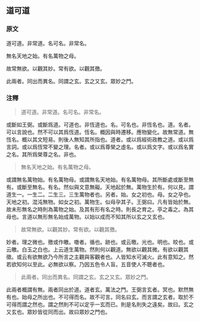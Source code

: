 ## 道可道

### 原文

道可道。非常道。名可名。非常名。

無名天地之始。有名萬物之母。

故常無欲。以觀其妙。常有欲。以觀其徼。

此兩者。同出而異名。同謂之玄。玄之又玄。眾妙之門。

### 注釋

> 道可道。非常道。名可名。非常名。

或斷如王弼。或斷爲道。可道也。非恆道也。名。可名也。非恆名也。道。名者。可以言說也。然不可以其爲恆道。恆名。概因與時遷移。應物變化。故無常道。無恆名。概以其文短易。則後人無知其所指也。道者。或以爲經術政教之道。或以爲言詞。或以爲恆常不變之理。名者。或以爲尊榮之虛名。或以爲文字。或以爲名實之名。其所爲榮尊之名。非也。

> 無名天地之始。有名萬物之母。

或謂無名萬物始。有名萬物母。或謂無名天地始。有名萬物母。其所斷處或斷至無有。或斷至無名。有名。然似與文意無礙。天地起於無。萬物生於有。何以見。謂道生一。一生二。二生三。三生萬物者也。另者。始。女之初也。母。女之孕也。天地之初。混沌無物。如女之初。萬物生。似母孕其子。王弼曰。凡有皆始於無。故未形無名之時則為萬物之始。及其有形有名之時。則長之育之。亭之毒之。為其母也。言道以無形無名始成萬物。以始以成而不知其所以玄之又玄也。

> 故常無欲。以觀其妙。常有欲。以觀其徼。

妙者。理之微也。徼或作皦。噭者。循也。跡也。或云曒。光也。明也。皎也。或云皦。白玉之白也。上云道生萬物。然則何以觀道。無欲以觀其微。有欲以觀其徵。或云有欲無欲乃今所言之主觀與客觀者也。人皆知水可滅火。此有意知之。然若欲知何以至此。必無欲以察。乃因五色令人盲。五音使人不聰者也。

> 此兩者。同出而異名。同謂之玄。玄之又玄。眾妙之門。

此兩者概謂有無。兩者同出於道。道者玄。萬法之門。王弼言玄者。冥也。默然無有也。始母之所出也。不可得而名。故不可言。同名曰玄。而言謂之玄者。取於不可得而謂之然也。謂之然則不可以定乎一玄而已。則是名則失之遠矣。故曰。玄之又玄也。眾妙皆從同而出。故曰眾妙之門也。


